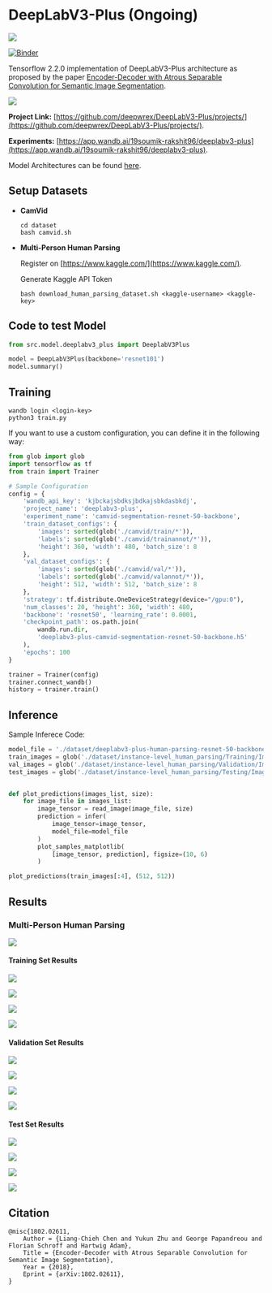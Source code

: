 # DeepLabV3-Plus (Ongoing)

[![](https://camo.githubusercontent.com/7ce7d8e78ad8ddab3bea83bb9b98128528bae110/68747470733a2f2f616c65656e34322e6769746875622e696f2f6261646765732f7372632f74656e736f72666c6f772e737667)](https://tensorflow.org/)

[![Binder](https://mybinder.org/badge_logo.svg)](https://mybinder.org/v2/gh/deepwrex/DeepLabV3-Plus/augmentations)

Tensorflow 2.2.0 implementation of DeepLabV3-Plus architecture as proposed by the paper [Encoder-Decoder with Atrous Separable
Convolution for Semantic Image Segmentation](https://arxiv.org/pdf/1802.02611.pdf).

![](./assets/deeplabv3_plus_diagram.png)

**Project Link:** [https://github.com/deepwrex/DeepLabV3-Plus/projects/](https://github.com/deepwrex/DeepLabV3-Plus/projects/).

**Experiments:** [https://app.wandb.ai/19soumik-rakshit96/deeplabv3-plus](https://app.wandb.ai/19soumik-rakshit96/deeplabv3-plus).

Model Architectures can be found [here](./models.md).

## Setup Datasets

- **CamVid**
    
    ```shell script
    cd dataset
    bash camvid.sh
    ```

- **Multi-Person Human Parsing**

    Register on [https://www.kaggle.com/](https://www.kaggle.com/).

    Generate Kaggle API Token

    ```shell script
    bash download_human_parsing_dataset.sh <kaggle-username> <kaggle-key>
    ```


## Code to test Model

```python
from src.model.deeplabv3_plus import DeeplabV3Plus

model = DeepLabV3Plus(backbone='resnet101')
model.summary()
```

## Training

```shell script
wandb login <login-key>
python3 train.py
```

If you want to use a custom configuration, you can define it in the following way:

```python
from glob import glob
import tensorflow as tf
from train import Trainer

# Sample Configuration
config = {
    'wandb_api_key': 'kjbckajsbdksjbdkajsbkdasbkdj',
    'project_name': 'deeplabv3-plus',
    'experiment_name': 'camvid-segmentation-resnet-50-backbone',
    'train_dataset_configs': {
        'images': sorted(glob('./camvid/train/*')),
        'labels': sorted(glob('./camvid/trainannot/*')),
        'height': 360, 'width': 480, 'batch_size': 8
    },
    'val_dataset_configs': {
        'images': sorted(glob('./camvid/val/*')),
        'labels': sorted(glob('./camvid/valannot/*')),
        'height': 512, 'width': 512, 'batch_size': 8
    },
    'strategy': tf.distribute.OneDeviceStrategy(device="/gpu:0"),
    'num_classes': 20, 'height': 360, 'width': 480,
    'backbone': 'resnet50', 'learning_rate': 0.0001,
    'checkpoint_path': os.path.join(
        wandb.run.dir,
        'deeplabv3-plus-camvid-segmentation-resnet-50-backbone.h5'
    ),
    'epochs': 100
}

trainer = Trainer(config)
trainer.connect_wandb()
history = trainer.train()
```

## Inference

Sample Inferece Code:

```python
model_file = './dataset/deeplabv3-plus-human-parsing-resnet-50-backbone.h5'
train_images = glob('./dataset/instance-level_human_parsing/Training/Images/*')
val_images = glob('./dataset/instance-level_human_parsing/Validation/Images/*')
test_images = glob('./dataset/instance-level_human_parsing/Testing/Images/*')


def plot_predictions(images_list, size):
    for image_file in images_list:
        image_tensor = read_image(image_file, size)
        prediction = infer(
            image_tensor=image_tensor,
            model_file=model_file
        )
        plot_samples_matplotlib(
            [image_tensor, prediction], figsize=(10, 6)
        )

plot_predictions(train_images[:4], (512, 512))
```

## Results

### Multi-Person Human Parsing

![](./assets/human_parsing_results/training_results.png)

#### Training Set Results

![](./assets/human_parsing_results/train_result_1.png)

![](./assets/human_parsing_results/train_result_2.png)

![](./assets/human_parsing_results/train_result_3.png)

![](./assets/human_parsing_results/train_result_4.png)

#### Validation Set Results

![](./assets/human_parsing_results/val_result_1.png)

![](./assets/human_parsing_results/val_result_2.png)

![](./assets/human_parsing_results/val_result_3.png)

![](./assets/human_parsing_results/val_result_4.png)

#### Test Set Results

![](./assets/human_parsing_results/test_result_1.png)

![](./assets/human_parsing_results/test_result_2.png)

![](./assets/human_parsing_results/test_result_3.png)

![](./assets/human_parsing_results/test_result_4.png)

## Citation

```
@misc{1802.02611,
    Author = {Liang-Chieh Chen and Yukun Zhu and George Papandreou and Florian Schroff and Hartwig Adam},
    Title = {Encoder-Decoder with Atrous Separable Convolution for Semantic Image Segmentation},
    Year = {2018},
    Eprint = {arXiv:1802.02611},
}
```